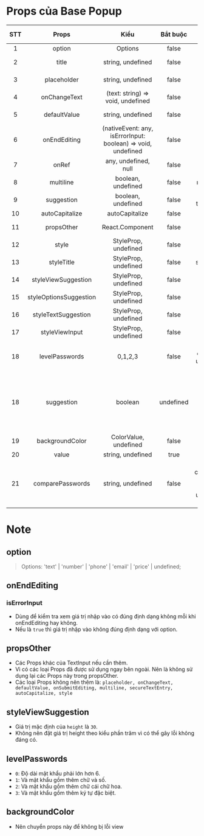 # Props của Base Popup
| STT | Props | Kiểu | Bắt buộc | Mô tả | Giá trị mặc định
| :----:|:-------------:|:---------:|:-----------:|:------------------:|:------------------:|
| 1 | option | Options | false | options TextInput | text |
| 2 | title | string, undefined | false | title above TextInput | undefined |
| 3 | placeholder | string, undefined | false | placeholder TextInput | undefined |
| 4 | onChangeText | (text: string) => void, undefined | false | onChangeText TextInput | undefined |
| 5 | defaultValue | string, undefined | false | defaultValue TextInput | undefined |
| 6 | onEndEditing | (nativeEvent: any, isErrorInput: boolean) => void, undefined | false | onEndEditing TextInput | undefined |
| 7 | onRef | any, undefined, null | false | ref TextInput | |
| 8 | multiline | boolean, undefined | false | multiline TextInput | undefined |
| 9 | suggestion | boolean, undefined | false | if true, suggest table price is show | undefined |
| 10 | autoCapitalize | autoCapitalize | false | autoCapitalize | undefined |
| 11 | propsOther | React.Component<TextInputProps> | false | Props other TextInput | undefined |
| 12 | style | StyleProp<ViewStyle>, undefined | false |  style TextInput | undefined |
| 13 | styleTitle | StyleProp<TextStyle>, undefined | false | style title TextInput | undefined |
| 14 | styleViewSuggestion | StyleProp<ViewStyle>, undefined | false | style view suggestion | undefined |
| 15 | styleOptionsSuggestion | StyleProp<ViewStyle>, undefined | false | style options suggestion | undefined |
| 16 | styleTextSuggestion | StyleProp<TextStyle>, undefined | false | style text suggestion | undefined |
| 17 | styleViewInput | StyleProp<ViewStyle>, undefined | false | style view cover TextInput | undefined |
| 18 | levelPasswords | 0,1,2,3 | false | The level security of password. Only use when `option = 'password'` | 0 |
| 18 | suggestion | boolean | undefined | false | show options suggestion if true. Only used when `option = price` | false |
| 19 | backgroundColor | ColorValue, undefined | false | background color of screen | #f0f0f0 |
| 20 | value | string, undefined | true | value TextInput | undefined |
| 21 | comparePasswords | string, undefined | false | value comparePasswords will compare with value input. Only use when `option = 'confirm`. | undefined
# Note
## option
> Options: 'text' | 'number' | 'phone' | 'email' | 'price' | undefined;
## onEndEditing
### isErrorInput
- Dùng để kiểm tra xem giá trị nhập vào có đúng định dạng không mỗi khi onEndEditing hay không.
- Nếu là `true` thì giá trị nhập vào không đúng định dạng với option.
## propsOther
- Các Props khác của TextInput nếu cần thêm.
- Vì có các loại Props đã được sử dụng ngay bên ngoài. Nên là không sử dụng lại các Props này trong propsOther.
- Các loại Props không nên thêm là: `placeholder, onChangeText, defaultValue, onSubmitEditing, multiline, secureTextEntry, autoCapitalize, style`
## styleViewSuggestion
- Giá trị mặc định của `height` là `30`.
- Không nên đặt giá trị height theo kiểu phần trăm vì có thể gây lỗi không đáng có.
## levelPasswords
- `0`: Độ dài mật khẩu phải lớn hơn 6.
- `1`: Và mật khẩu gồm thêm chữ và số.
- `2`: Và mật khẩu gồm thêm chữ cái chữ hoa.
- `3`: Và mật khẩu gồm thêm ký tự đặc biệt.
## backgroundColor
- Nên chuyển props này để không bị lỗi view


